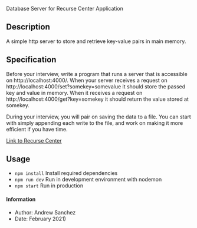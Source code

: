Database Server for Recurse Center Application 

## Description
A simple http server to store and retrieve key-value pairs in main memory. 

## Specification
Before your interview, write a program that runs a server that is accessible on http://localhost:4000/. When your server receives a request on http://localhost:4000/set?somekey=somevalue it should store the passed key and value in memory. When it receives a request on http://localhost:4000/get?key=somekey it should return the value stored at somekey.

During your interview, you will pair on saving the data to a file. You can start with simply appending each write to the file, and work on making it more efficient if you have time.

[Link to Recurse Center](https://www.recurse.com/pairing-tasks)

## Usage
- `npm install`
Install required dependencies
- `npm run dev` 
Run in development environment with nodemon
- `npm start` 
Run in production 

#### Information
- Author: Andrew Sanchez
- Date: February 2021)
